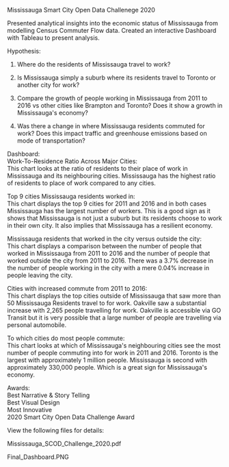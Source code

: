 Mississauga Smart City Open Data Challenege 2020

Presented analytical insights into the economic status of Mississauga from modelling Census Commuter Flow data. Created an interactive Dashboard with Tableau to present analysis.

Hypothesis:
1. Where do the residents of Mississauga travel to work?

2. Is Mississauga simply a suburb where its residents travel to Toronto or another city for work?

3. Compare the growth of people working in Mississauga from 2011 to 2016 vs other cities like Brampton and Toronto? Does it show a growth in Mississauga's economy?

4. Was there a change in where Mississauga residents commuted for work? Does this impact traffic and greenhouse emissions based on mode of transportation?

Dashboard:  
Work-To-Residence Ratio Across Major Cities:  
This chart looks at the ratio of residents to their place of work in Mississauga and its neighbouring cities. Mississauga has the highest ratio of residents to place of work compared to any cities.

Top 9 cities Mississauga residents worked in:  
This chart displays the top 9 cities for 2011 and 2016 and in both cases Mississauga has the largest number of workers. This is a good sign as it shows that Mississauga is not just a suburb but its residents choose to work in their own city. It also implies that Mississauga has a resilient economy.

Mississauga residents that worked in the city versus outside the city:  
This chart displays a comparison between the number of people that worked in Mississauga from 2011 to 2016 and the number of people that worked outside the city from 2011 to 2016. There was a 3.7% decrease in the number of people working in the city with a mere 0.04%
increase in people leaving the city.

Cities with increased commute from 2011 to 2016:  
This chart displays the top cities outside of Mississauga that saw more than 50 Mississauga Residents travel to for work.
Oakville saw a substantial increase with 2,265 people travelling for work. Oakville is
accessible via GO Transit but it is very possible that a large number of people are
travelling via personal automobile.

To which cities do most people commute:  
This chart looks at which of Mississauga's neighbouring cities see the most number of people commuting into for work in 2011 and 2016. Toronto is the largest with approximately 1 million people. Mississauga is second with approximately 330,000 people. Which is a great sign for Mississauga's economy.

Awards:  
Best Narrative & Story Telling  
Best Visual Design  
Most Innovative   
2020 Smart City Open Data Challenge Award  


View the following files for details:

Mississauga_SCOD_Challenge_2020.pdf

Final_Dashboard.PNG
